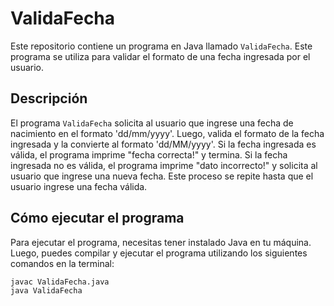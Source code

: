 # ValidaFecha

Este repositorio contiene un programa en Java llamado `ValidaFecha`. Este programa se utiliza para validar el formato de una fecha ingresada por el usuario.

## Descripción

El programa `ValidaFecha` solicita al usuario que ingrese una fecha de nacimiento en el formato 'dd/mm/yyyy'. Luego, valida el formato de la fecha ingresada y la convierte al formato 'dd/MM/yyyy'. Si la fecha ingresada es válida, el programa imprime "fecha correcta!" y termina. Si la fecha ingresada no es válida, el programa imprime "dato incorrecto!" y solicita al usuario que ingrese una nueva fecha. Este proceso se repite hasta que el usuario ingrese una fecha válida.

## Cómo ejecutar el programa

Para ejecutar el programa, necesitas tener instalado Java en tu máquina. Luego, puedes compilar y ejecutar el programa utilizando los siguientes comandos en la terminal:

```bash
javac ValidaFecha.java
java ValidaFecha
